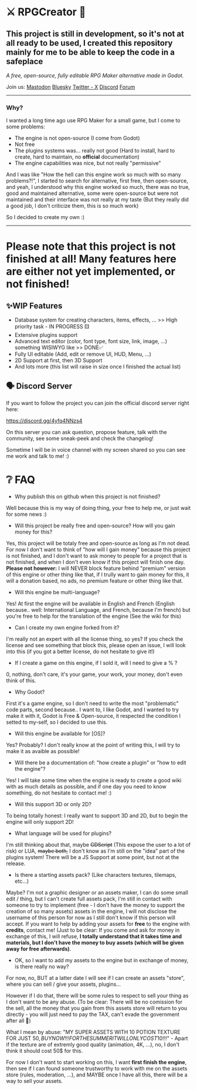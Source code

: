 # ⚔ RPGCreator 🏹
## This project is still in development, so it's not at all ready to be used, I created this repository mainly for me to be able to keep the code in a safeplace

*A free, open-source, fully editable RPG Maker alternative made in Godot.*

Join us:
<a rel="me" href="https://mastodon.social/@RPGCreator">Mastodon</a>
<a href="https://bsky.app/profile/rpgcreator.bsky.social">Bluesky</a>
<a href="https://x.com/RPG_Creator_">Twitter - X</a>
<a href="https://discord.gg/4yfq4NNzs4">Discord</a>
<a href="https://rpgcreator.flarum.cloud/">Forum</a>

---
### Why?

I wanted a long time ago use RPG Maker for a small game, but I come to some problems:
- The engine is not open-source (I come from Godot)
- Not free
- The plugins systems was... really not good (Hard to install, hard to create, hard to maintain, no **official** documentation)
- The engine capabilities was nice, but not really "permissive"

And I was like "How the hell can this engine work so much with so many problems?!", I started to search for alternative, first free, then open-source, and yeah, I understood why this engine worked so much, there was no true, good and maintained alternative, some were open-source but were not maintained and their interface was not really at my taste (But they really did a good job, I don't criticize them, this is so much work)

So I decided to create my own :)


---
# Please note that this project is not finished at all! Many features here are either not yet implemented, or not finished!

## ✨WIP Features 
- Database system for creating characters, items, effects, ... >> High priority task - IN PROGRESS 🟨
- Extensive plugins support
- Advanced text editor (color, font type, font size, link, image, ...) something WISIWYG like >> DONE✅
- Fully UI editable (Add, edit or remove UI, HUD, Menu, ...)
- 2D Support at first, then 3D Support
- And lots more (this list will raise in size once I finished the actual list)

## 🗣 Discord Server
If you want to follow the project you can join the official discord server right here:

https://discord.gg/4yfq4NNzs4

On this server you can ask question, propose feature, talk with the community, see some sneak-peek and check the changelog!

Sometime I will be in voice channel with my screen shared so you can see me work and talk to me! :)

# ❔ FAQ
- Why publish this on github when this project is not finished?

Well because this is my way of doing thing, your free to help me, or just wait for some news :)
- Will this project be really free and open-source? How will you gain money for this?

Yes, this project will be totaly free and open-source as long as I'm not dead. For now I don't want to think of "how will I gain money" because this project is not finished, and I don't want to ask money to people for a project that is not finished, and when I don't even know if this project will finish one day. **Please not however:** I will NEVER block feature behind "premium" version of this engine or other thing like that, if I trully want to gain money for this, it will a donation based, no ads, no premium feature or other thing like that.
- Will this engine be multi-language?

Yes! At first the engine will be available in English and French (English because.. well: International Language, and French, because I'm french) but you're free to help for the translation of the engine (See the wiki for this)
- Can I create my own engine forked from it?

I'm really not an expert with all the license thing, so yes? If you check the license and see something that block this, please open an issue, I will look into this (if you got a better license, do not hesitate to give it!)
- If I create a game on this engine, if I sold it, will I need to give a % ?

0, nothing, don't care, it's your game, your work, your money, don't even think of this.
- Why Godot?

First it's a game engine, so I don't need to write the most "problematic" code parts, second because.. I want to, I like Godot, and I wanted to try make it with it, Godot is Free & Open-source, it respected the condition I setted to my-self, so I decided to use this.
- Will this engine be available for \[OS]?

Yes? Probably? I don't really know at the point of writing this, I will try to make it as avaible as possible!
- Will there be a documentation of: "how create a plugin" or "how to edit the engine"?

Yes! I will take some time when the engine is ready to create a good wiki with as much details as possible, and if one day you need to know something, do not hesitate to contact me! :)
- Will this support 3D or only 2D?

To being totally honest: I really want to support 3D and 2D, but to begin the engine will only support 2D!
- What language will be used for plugins?

I'm still thinking about that, maybe ~~GDScript~~ (This expose the user to a lot of risk) or LUA, ~~maybe both,~~ I don't know as I'm still on the "idea" part of the plugins system! There will be a JS Support at some point, but not at the release.
- Is there a starting assets pack? (Like characters textures, tilemaps, etc...)

Maybe?
I'm not a graphic designer or an assets maker, I can do some small edit / thing, but I can't create full assets pack, I'm still in contact with someone to try to implement (free - I don't have the money to support the creation of so many assets) assets in the engine, I will not disclose the username of this person for now as I still don't know if this person will accept. 
If you want to help by adding your assets for **free** to the engine with **credits**, contact me! (Just to be clear: If you come and ask for money in exchange of this, I will refuse, **I totally understand that it takes time and materials, but I don't have the money to buy assets (which will be given away for free afterwards)**.
- OK, so I want to add my assets to the engine but in exchange of money, is there really no way?

For now, no, BUT at a latter date I will see if I can create an assets "store", where you can sell / give your assets, plugins...

However if I do that, there will be some rules to respect to sell your thing as I don't want to be any abuse. (To be clear: There will be no comission for the sell, all the money that you gain from this assets store will return to you directly - you will just need to pay the TAX, can't evade the government after all 🤣)

What I mean by abuse: "MY SUPER ASSETS WITH 10 POTION TEXTURE FOR JUST 50$, BUY NOW!!! FOR THE SUMMER IT WILL ONLY COST 10$!!!" - Apart if the texture are of extremly good quality (animation, 4K, ...), no, I don't think it should cost 50$ for this.

For now I don't want to start working on this, I want **first finish the engine**, then see if I can found someone trustworthy to work with me on the assets store (rules, moderation, ...), and MAYBE once I have all this, there will be a way to sell your assets. 
